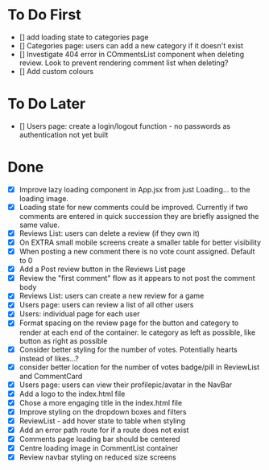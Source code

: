 # To Do First
- [] add loading state to categories page
- [] Categories page: users can add a new category if it doesn't exist
- [] Investigate 404 error in COmmentsList component when deleting review. Look to prevent rendering comment list when deleting?
- [] Add custom colours

# To Do Later

- [] Users page: create a login/logout function - no passwords as authentication not yet built

# Done

- [x] Improve lazy loading component in App.jsx from just Loading... to the loading image.
- [x] Loading state for new comments could be improved. Currently if two comments are entered in quick succession they are briefly assigned the same value.
- [x] Reviews List: users can delete a review (if they own it)
- [x] On EXTRA small mobile screens create a smaller table for better visibility
- [x] When posting a new comment there is no vote count assigned. Default to 0
- [x] Add a Post review button in the Reviews List page
- [x] Review the "first comment" flow as it appears to not post the comment body
- [x] Reviews List: users can create a new review for a game
- [x] Users page: users can review a list of all other users
- [x] Users: individual page for each user
- [x] Format spacing on the review page for the button and category to render at each end of the container. Ie category as left as possible, like button as right as possible
- [x] Consider better styling for the number of votes. Potentially hearts instead of likes...?
- [x] consider better location for the number of votes badge/pill in ReviewList and CommentCard
- [x] Users page: users can view their profilepic/avatar in the NavBar
- [x] Add a logo to the index.html file
- [x] Chose a more engaging title in the index.html file
- [x] Improve styling on the dropdown boxes and filters
- [x] ReviewList - add hover state to table when styling
- [x] Add an error path route for if a route does not exist
- [x] Comments page loading bar should be centered
- [x] Centre loading image in CommentList container
- [x] Review navbar styling on reduced size screens

